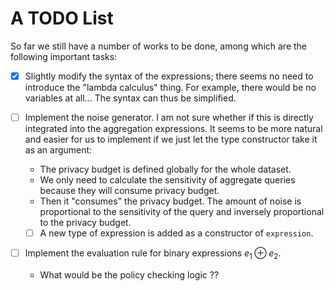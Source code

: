 # A TODO List

So far we still have a number of works to be done, among which are the following important tasks:

- [x] Slightly modify the syntax of the expressions; there seems no need to introduce the "lambda calculus" thing. For example, there would be no variables at all... The syntax can thus be simplified.
- [ ] Implement the noise generator. I am not sure whether if this is directly integrated into the aggregation expressions. It seems to be more natural and easier for us to implement if we just let the type constructor take it as an argument:

  - The privacy budget is defined globally for the whole dataset.
  - We only need to calculate the sensitivity of aggregate queries because they will consume privacy budget.
  - Then it "consumes" the privacy budget. The amount of noise is proportional to the sensitivity of the query and inversely proportional to the privacy budget.

  - [ ] A new type of expression is added as a constructor of `expression`.
- [ ] Implement the evaluation rule for binary expressions $e_1 \oplus e_2$.
  - What would be the policy checking logic ??
